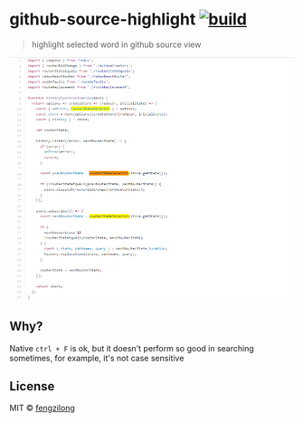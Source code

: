 # github-source-highlight [![build][build-image]][build-url]

> highlight selected word in github source view

![](snapshot.png)

## Why?

Native `ctrl + F` is ok, but it doesn't perform so good in searching sometimes, for example, it's not case sensitive

## License

MIT &copy; [fengzilong](https://github.com/fengzilong)

[build-image]: https://img.shields.io/circleci/project/fengzilong/github-source-highlight/master.svg?style=flat-square
[build-url]: https://circleci.com/gh/fengzilong/github-source-highlight
